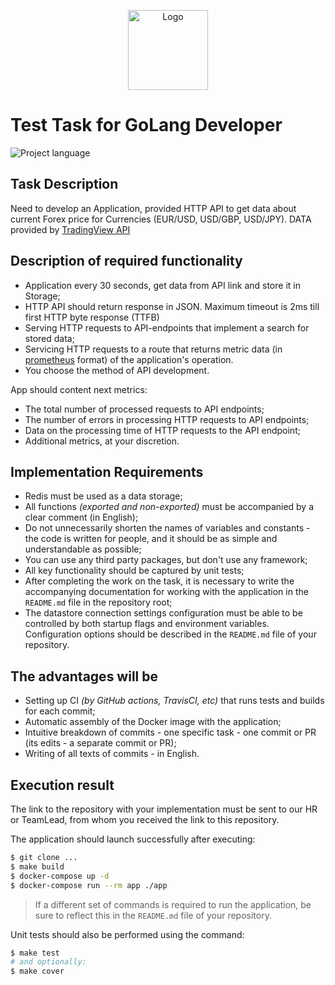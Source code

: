 <p align="center">
  <img src="https://hsto.org/webt/ih/ds/fu/ihdsfuqni5apj0my18tnukzztw0.png" alt="Logo" width="128" />
</p>

# Test Task for GoLang Developer

![Project language][badge_language]

## Task Description

Need to develop an Application, provided HTTP API to get data about current Forex price for Currencies (EUR/USD, USD/GBP, USD/JPY). DATA provided by [TradingView API][dataset_link]


## Description of required functionality

- Application every 30 seconds, get data from API link and store it in Storage;
- HTTP API should return response in JSON. Maximum timeout is 2ms till first HTTP byte response (TTFB)
- Serving HTTP requests to API-endpoints that implement a search for stored data;
- Servicing HTTP requests to a route that returns metric data (in [prometheus][prometheus_format] format) of the application's operation.
- You choose the method of API development.

App should content next metrics:

- The total number of processed requests to API endpoints;
- The number of errors in processing HTTP requests to API endpoints;
- Data on the processing time of HTTP requests to the API endpoint;
- Additional metrics, at your discretion.

## Implementation Requirements

- Redis must be used as a data storage;
- All functions _(exported and non-exported)_ must be accompanied by a clear comment (in English);
- Do not unnecessarily shorten the names of variables and constants - the code is written for people, and it should be as simple and understandable as possible;
- You can use any third party packages, but don't use any framework;
- All key functionality should be captured by unit tests;
- After completing the work on the task, it is necessary to write the accompanying documentation for working with the application in the `README.md` file in the repository root;
- The datastore connection settings configuration must be able to be controlled by both startup flags and environment variables. Configuration options should be described in the `README.md` file of your repository.

## The advantages will be

- Setting up CI _(by GitHub actions, TravisCI, etc)_ that runs tests and builds for each commit;
- Automatic assembly of the Docker image with the application;
- Intuitive breakdown of commits - one specific task - one commit or PR (its edits - a separate commit or PR);
- Writing of all texts of commits - in English.


## Execution result

The link to the repository with your implementation must be sent to our HR or TeamLead, from whom you received the link to this repository.

The application should launch successfully after executing:

```bash
$ git clone ...
$ make build
$ docker-compose up -d
$ docker-compose run --rm app ./app
```

> If a different set of commands is required to run the application, be sure to reflect this in the `README.md` file of your repository.

Unit tests should also be performed using the command:

```bash
$ make test
# and optionally:
$ make cover
```


[badge_language]:https://img.shields.io/badge/language-go_1.20.7-blue.svg?longCache=true
[dataset_link]:https://www.tradingview.com/rest-api-spec/
[prometheus_format]:https://github.com/prometheus/docs/blob/master/content/docs/instrumenting/exposition_formats.md
